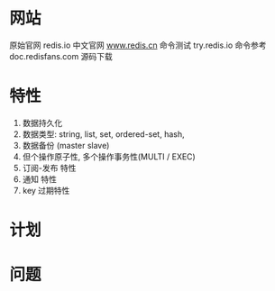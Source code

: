 # 网站
原始官网 redis.io
中文官网 www.redis.cn
命令测试 try.redis.io
命令参考 doc.redisfans.com
源码下载

# 特性
1. 数据持久化
2. 数据类型: string, list, set, ordered-set, hash, 
3. 数据备份 (master slave)
4. 但个操作原子性, 多个操作事务性(MULTI / EXEC)
5. 订阅-发布 特性
6. 通知 特性
7. key 过期特性

# 计划

# 问题

